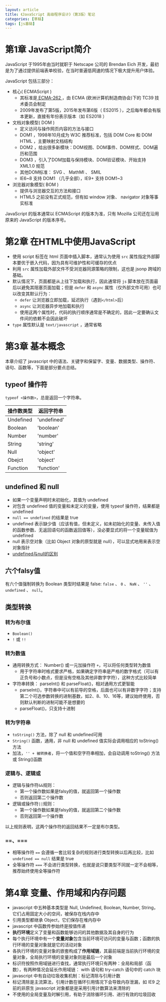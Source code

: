 ```yaml
---
layout: article
title: 《JavaScript 高级程序设计》（第3版）笔记
categories: [草稿]
tags: [js基础]
---
```


# 第1章 JavaScript简介

JavaScript 于1995年由当时就职于 Netscape 公司的 Brendan Eich 开发，最初是为了通过提供前端表单校验，在当时普遍低网速的情况下极大提升用户体验。

JavaScript 包括三部分：

- 核心( ECMAScript )
  * 其标准是[ ECMA-262 ](http://www.ecma-international.org/publications/standards/Ecma-262.htm)，由 ECMA (欧洲计算机制造商协会)下的 TC39 技术委员会制定
  * 2009年发布了第5版，2015年发布第6版（ ES2015 ），之后每年都会有版本更新，直接有年份表示版本（如 ES2018 ）
- 文档对象模型( DOM )
  * 定义访问与操作网页内容的方法与接口
  *  DOM1 ，1998年10月成为 W3C 推荐标准，包括 DOM Core 和 DOM HTML ，主要映射文档结构
  *  DOM2 ，给出很多新模块：DOM视图、DOM事件、DOM样式、DOM遍历和范围
  *  DOM3 ，引入了DOM加载与保持模块、DOM验证模块、开始支持 XML1.0 规范
  * 其他DOM标准： SVG 、 MathMl 、 SMIL 
  * IE6~8 支持 DOM1 （几乎全部），IE9+ 支持 DOM1~3 
- 浏览器对象模型( BOM )
  * 提供与浏览器交互的方法和接口
  *  HTML5 之前没有正式规范，但有如 window 对象、 navigator 对象等事实标准

JavaScript 的版本通常以 ECMAScript 的版本为准，只有 Mozilla 公司还在沿用原来的 JavaScript 的版本序号。

# 第2章 在HTML中使用JavaScript

- 使用 script 标签在 html 页面中插入脚本，通常认为使用 `src` 属性指定外部脚本要优于嵌入代码，因为具有可维护性和可缓存的优点
- 利用 `src` 属性加载外部文件不受浏览器同源策略的限制，这也是 jsonp 跨域的基础。
- 默认情况下，页面都是从上往下加载和执行，因此通常将 `js` 脚本放在页面最后以避免其阻塞页面加载；但是 `defer` 和 `async` 属性（仅外部文件可用）也可以改变其默认行为：
  * `defer` 让浏览器立即加载，延迟执行（遇到`</html>`后）
  * `async` 让浏览器异步地加载和执行
  * 使用这两个属性时，代码的执行顺序通常是不确定的，因此一定要确认文件间的依赖不会因此破坏
- `type` 属性默认是 `text/javascript` ，通常省略

# 第3章 基本概念

本章介绍了 javascript 中的语法、关键字和保留字、变量、数据类型、操作符、语句、函数等，下面是部分要点总结。

## typeof 操作符

`typeof <操作数>`，总是返回一个字符串。

|操作数类型|返回字符串|
|-|-|
|Undefined |'undefined'  |
|Boolean  |'boolean'|
|Number |'number'|
|String |'string'|
|Null |'object'|
|Obejct |'object'|
|Function |'function'|

## undefined 和 null

- 如果一个变量声明时未初始化，其值为 undefined
- 对包含 undefined 值的变量和未定义的变量，使用 typeof 操作符，结果都是 undefined
- `null == undefined` 的结果是 true
- undefined 表示缺少值（应该有值，但未定义，如未初始化的变量、未传入值的函数参数、无返回语句的函数返回值等），没必要显式的将一个变量赋值为 undefined
- null 表示空对象（比如 Object 对象的原型就是 null），可以显式地用来表示空对象指针
- [undefined与null的区别](http://www.ruanyifeng.com/blog/2014/03/undefined-vs-null.html)

## 六个falsy值

有六个值强制转换为 Boolean 类型时结果是 false: `false` 、 `0` 、 `NaN` 、 `''` 、 `undefined` 、 `null`。

## 类型转换

### 转为布尔值

- `Boolean()`
- `!` 或 `!!`

### 转为数值

- 通用转换方式： Number() 或一元加操作符 `+`，可以将任何类型转为数值
  * 用于字符串时格式要求严格，如果确定字符串是严格的数字格式（可以有正负号和小数点，但是没有空格及其他非数字字符），这种方式比较简单
- 字符串转换： parseInt() 和 parseFloat()，相对通用方式更智能
  * parseInt()，字符串中可以有前导的空格，后面也可以有非数字字符；支持第二个可选参数转换的进制基数，如2、8、10、16等，建议始终使用，否则默认判断的进制可能不是想要的
  * parseFloat()，只支持十进制

### 转为字符串

- `toString()` 方法，除了 null 和 undefined可用
- `String()` 函数，通用，非 null 和 undefined 值实际会调用相应的 toString() 方法
- 加法，`'' + 被转换者`，将一个值和空字符串相加，会自动调用 toString() 方法或 String()函数

### 逻辑与、逻辑或

- 逻辑与操作符`&&`规则：
  * 第一个操作数如果是falsy的值，就返回第一个操作数
  * 否则返回第二个操作数
- 逻辑或操作符`||`规则：
  * 第一个操作数如果是falsy的值，就返回第二个操作数
  * 否则返回第一个操作数

以上规则表明，这两个操作符的返回结果不一定是布尔类型。

### ==、===

- 相等操作符 `==` 会遵循一套比较复杂的规则进行类型转换以后再比较，比如 `undefined == null` 结果是 true
- 全等操作符 `===` 不会进行类型转换，也就是说只要类型不同就一定不会相等，推荐始终使用全等操作符

# 第4章 变量、作用域和内存问题

- javascript 中五种基本类型是 Null, Undefined, Boolean, Number, String，它们占用固定大小的空间，被保存在栈内存中
- 引用类型都继承 Object，它们保存在堆内存中
- javascript 中函数传参始终是按值传递
- **执行环境**定义了变量和函数能够访问的其他数据及其自身的行为
- 每个执行环境中有一个**变量对象**包含当前环境可访问的变量与函数；函数的执行环境的变量对象就是它的活动对象
- 各执行环境的变量对象的嵌套构成了**作用域链**，其最前端是当前执行环境的变量对象，全局执行环境的变量对象则是最后一个对象
- 标识符按照作用域链进行查找，通常执行环境只有两种：全局和局部（函数），有两种情况会延长作用域链： with 语句和 try-catch 语句中的 catch 块
- javascript 中有自动垃圾收集机制：标记清除与引用计数
- 标记清除是主流算法，引用计数在循环引用情况下会导致内存泄漏，如 IE9 之前的非原生 javascript 对象都是是采用引用计数算法来清除的
- 不使用的全局变量及时解引用，有助于消除循环引用、进行有效的垃圾回收
